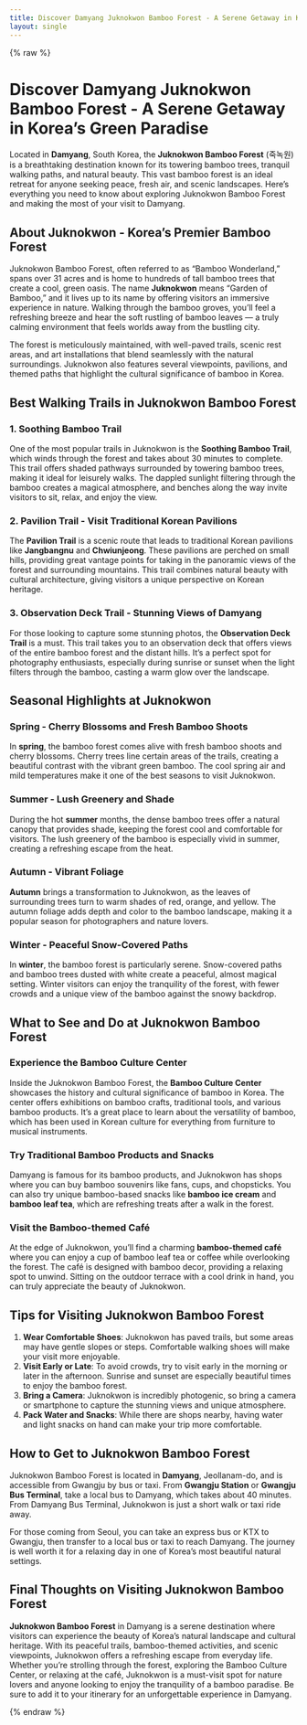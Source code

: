 ```yaml
---
title: Discover Damyang Juknokwon Bamboo Forest - A Serene Getaway in Korea’s Green Paradise
layout: single
---
```


{% raw %}

# Discover Damyang Juknokwon Bamboo Forest - A Serene Getaway in Korea’s Green Paradise

Located in **Damyang**, South Korea, the **Juknokwon Bamboo Forest** (죽녹원) is a breathtaking destination known for its towering bamboo trees, tranquil walking paths, and natural beauty. This vast bamboo forest is an ideal retreat for anyone seeking peace, fresh air, and scenic landscapes. Here’s everything you need to know about exploring Juknokwon Bamboo Forest and making the most of your visit to Damyang.

## About Juknokwon - Korea’s Premier Bamboo Forest

Juknokwon Bamboo Forest, often referred to as “Bamboo Wonderland,” spans over 31 acres and is home to hundreds of tall bamboo trees that create a cool, green oasis. The name **Juknokwon** means “Garden of Bamboo,” and it lives up to its name by offering visitors an immersive experience in nature. Walking through the bamboo groves, you’ll feel a refreshing breeze and hear the soft rustling of bamboo leaves — a truly calming environment that feels worlds away from the bustling city.

The forest is meticulously maintained, with well-paved trails, scenic rest areas, and art installations that blend seamlessly with the natural surroundings. Juknokwon also features several viewpoints, pavilions, and themed paths that highlight the cultural significance of bamboo in Korea.

## Best Walking Trails in Juknokwon Bamboo Forest

### 1. Soothing Bamboo Trail
One of the most popular trails in Juknokwon is the **Soothing Bamboo Trail**, which winds through the forest and takes about 30 minutes to complete. This trail offers shaded pathways surrounded by towering bamboo trees, making it ideal for leisurely walks. The dappled sunlight filtering through the bamboo creates a magical atmosphere, and benches along the way invite visitors to sit, relax, and enjoy the view.

### 2. Pavilion Trail - Visit Traditional Korean Pavilions
The **Pavilion Trail** is a scenic route that leads to traditional Korean pavilions like **Jangbangnu** and **Chwiunjeong**. These pavilions are perched on small hills, providing great vantage points for taking in the panoramic views of the forest and surrounding mountains. This trail combines natural beauty with cultural architecture, giving visitors a unique perspective on Korean heritage.

### 3. Observation Deck Trail - Stunning Views of Damyang
For those looking to capture some stunning photos, the **Observation Deck Trail** is a must. This trail takes you to an observation deck that offers views of the entire bamboo forest and the distant hills. It’s a perfect spot for photography enthusiasts, especially during sunrise or sunset when the light filters through the bamboo, casting a warm glow over the landscape.

## Seasonal Highlights at Juknokwon

### Spring - Cherry Blossoms and Fresh Bamboo Shoots
In **spring**, the bamboo forest comes alive with fresh bamboo shoots and cherry blossoms. Cherry trees line certain areas of the trails, creating a beautiful contrast with the vibrant green bamboo. The cool spring air and mild temperatures make it one of the best seasons to visit Juknokwon.

### Summer - Lush Greenery and Shade
During the hot **summer** months, the dense bamboo trees offer a natural canopy that provides shade, keeping the forest cool and comfortable for visitors. The lush greenery of the bamboo is especially vivid in summer, creating a refreshing escape from the heat.

### Autumn - Vibrant Foliage
**Autumn** brings a transformation to Juknokwon, as the leaves of surrounding trees turn to warm shades of red, orange, and yellow. The autumn foliage adds depth and color to the bamboo landscape, making it a popular season for photographers and nature lovers.

### Winter - Peaceful Snow-Covered Paths
In **winter**, the bamboo forest is particularly serene. Snow-covered paths and bamboo trees dusted with white create a peaceful, almost magical setting. Winter visitors can enjoy the tranquility of the forest, with fewer crowds and a unique view of the bamboo against the snowy backdrop.

## What to See and Do at Juknokwon Bamboo Forest

### Experience the Bamboo Culture Center
Inside the Juknokwon Bamboo Forest, the **Bamboo Culture Center** showcases the history and cultural significance of bamboo in Korea. The center offers exhibitions on bamboo crafts, traditional tools, and various bamboo products. It’s a great place to learn about the versatility of bamboo, which has been used in Korean culture for everything from furniture to musical instruments.

### Try Traditional Bamboo Products and Snacks
Damyang is famous for its bamboo products, and Juknokwon has shops where you can buy bamboo souvenirs like fans, cups, and chopsticks. You can also try unique bamboo-based snacks like **bamboo ice cream** and **bamboo leaf tea**, which are refreshing treats after a walk in the forest.

### Visit the Bamboo-themed Café
At the edge of Juknokwon, you’ll find a charming **bamboo-themed café** where you can enjoy a cup of bamboo leaf tea or coffee while overlooking the forest. The café is designed with bamboo decor, providing a relaxing spot to unwind. Sitting on the outdoor terrace with a cool drink in hand, you can truly appreciate the beauty of Juknokwon.

## Tips for Visiting Juknokwon Bamboo Forest

1. **Wear Comfortable Shoes**: Juknokwon has paved trails, but some areas may have gentle slopes or steps. Comfortable walking shoes will make your visit more enjoyable.
2. **Visit Early or Late**: To avoid crowds, try to visit early in the morning or later in the afternoon. Sunrise and sunset are especially beautiful times to enjoy the bamboo forest.
3. **Bring a Camera**: Juknokwon is incredibly photogenic, so bring a camera or smartphone to capture the stunning views and unique atmosphere.
4. **Pack Water and Snacks**: While there are shops nearby, having water and light snacks on hand can make your trip more comfortable.

## How to Get to Juknokwon Bamboo Forest

Juknokwon Bamboo Forest is located in **Damyang**, Jeollanam-do, and is accessible from Gwangju by bus or taxi. From **Gwangju Station** or **Gwangju Bus Terminal**, take a local bus to Damyang, which takes about 40 minutes. From Damyang Bus Terminal, Juknokwon is just a short walk or taxi ride away.

For those coming from Seoul, you can take an express bus or KTX to Gwangju, then transfer to a local bus or taxi to reach Damyang. The journey is well worth it for a relaxing day in one of Korea’s most beautiful natural settings.

## Final Thoughts on Visiting Juknokwon Bamboo Forest

**Juknokwon Bamboo Forest** in Damyang is a serene destination where visitors can experience the beauty of Korea’s natural landscape and cultural heritage. With its peaceful trails, bamboo-themed activities, and scenic viewpoints, Juknokwon offers a refreshing escape from everyday life. Whether you’re strolling through the forest, exploring the Bamboo Culture Center, or relaxing at the café, Juknokwon is a must-visit spot for nature lovers and anyone looking to enjoy the tranquility of a bamboo paradise. Be sure to add it to your itinerary for an unforgettable experience in Damyang.


{% endraw %}
